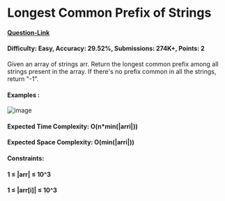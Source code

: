 # Longest Common Prefix of Strings
#### [Question-Link](https://www.geeksforgeeks.org/problems/longest-common-prefix-in-an-array5129/1)
#### Difficulty: Easy, Accuracy: 29.52%, Submissions: 274K+, Points: 2
Given an array of strings arr. Return the longest common prefix among all strings present in the array. If there's no prefix common in all the strings, return "-1".

#### Examples :
![image](https://github.com/user-attachments/assets/e50af68c-c9d3-4eb0-a7e9-2dc30863a060)
#### Expected Time Complexity: O(n*min(|arri|))
#### Expected Space Complexity: O(min(|arri|))

#### Constraints:
#### 1 ≤ |arr| ≤ 10^3
#### 1 ≤ |arr[i]| ≤ 10^3
